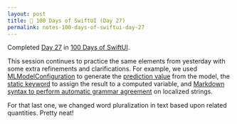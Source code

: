 ```yaml
---
layout: post
title: 📔 100 Days of SwiftUI (Day 27)
permalink: notes-100-days-of-swiftui-day-27
---
```


Completed [Day 27](https://www.hackingwithswift.com/100/swiftui/24) in [100 Days of SwiftUI](https://www.hackingwithswift.com/100/swiftui).

This session continues to practice the same elements from yesterday with some extra refinements and clarifications. For example, we used [MLModelConfiguration](https://developer.apple.com/documentation/coreml/mlmodelconfiguration) to generate the [prediction value](https://developer.apple.com/documentation/createmlcomponents/annotatedprediction/prediction) from the model, the [static keyword](https://docs.swift.org/swift-book/documentation/the-swift-programming-language/properties/#Type-Property-Syntax) to assign the result to a computed variable, and [Markdown syntax to perform automatic grammar agreement](https://developer.apple.com/documentation/swiftui/text/init(_:)-1a4oh) on localized strings.

For that last one, we changed word pluralization in text based upon related quantities. Pretty neat!
